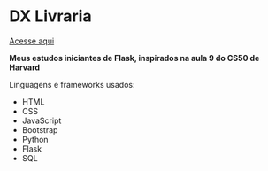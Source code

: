 # DX Livraria
[Acesse aqui](https://xaxadanilo.pythonanywhere.com/)

**Meus estudos iniciantes de Flask, inspirados na aula 9 do CS50 de Harvard**
 
Linguagens e frameworks usados:
* HTML
* CSS
* JavaScript
* Bootstrap
* Python
* Flask
* SQL
